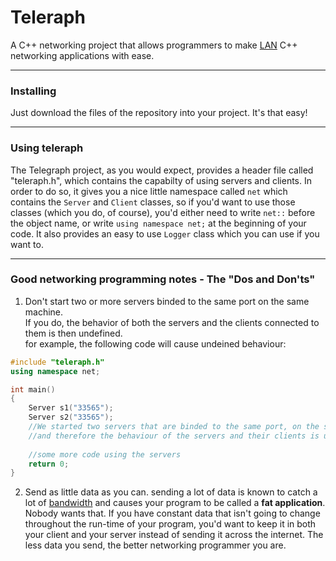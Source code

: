 # Teleraph

A C++ networking project that allows programmers to make [LAN](https://en.wikipedia.org/wiki/Local_area_network "Local Area Network") C++ networking applications with ease.

---

### Installing

Just download the files of the repository into your project. It's that easy!

---

### Using teleraph

The Telegraph project, as you would expect, provides a header file called "teleraph.h", which contains the capabilty of using servers and clients. In order to do so, it gives you a nice little namespace called `net` which contains the `Server` and `Client` classes, so if you'd want to use those classes (which you do, of course), you'd either need to write `net::` before the object name, or write `using namespace net;` at the beginning of your code. It also provides an easy to use `Logger` class which you can use if you want to.

---

### Good networking programming notes - The "Dos and Don'ts"

1. Don't start two or more servers binded to the same port on the same machine.\
If you do, the behavior of both the servers and the clients connected to them is then undefined.\
for example, the following code will cause undeined behaviour:
```C++
#include "teleraph.h"
using namespace net;

int main()
{
    Server s1("33565");
    Server s2("33565");
    //We started two servers that are binded to the same port, on the same machine,
    //and therefore the behaviour of the servers and their clients is undefined.
    
    //some more code using the servers
    return 0;
}
```

2. Send as little data as you can. sending a lot of data is known to catch a lot of [bandwidth](https://en.wikipedia.org/wiki/Bandwidth_(computing) "Bandwith (computing)") and causes your program to be called a **fat application**. Nobody wants that. If you have constant data that isn't going to change throughout the run-time of your program, you'd want to keep it in both your client and your server instead of sending it across the internet. The less data you send, the better networking programmer you are.
